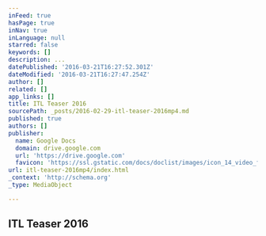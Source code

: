 ```yaml
---
inFeed: true
hasPage: true
inNav: true
inLanguage: null
starred: false
keywords: []
description: ...
datePublished: '2016-03-21T16:27:52.301Z'
dateModified: '2016-03-21T16:27:47.254Z'
author: []
related: []
app_links: []
title: ITL Teaser 2016
sourcePath: _posts/2016-02-29-itl-teaser-2016mp4.md
published: true
authors: []
publisher:
  name: Google Docs
  domain: drive.google.com
  url: 'https://drive.google.com'
  favicon: 'https://ssl.gstatic.com/docs/doclist/images/icon_14_video_favicon.ico'
url: itl-teaser-2016mp4/index.html
_context: 'http://schema.org'
_type: MediaObject

---
```

<article style=""><h1>ITL Teaser 2016</h1></article>